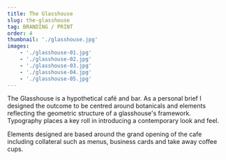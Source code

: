 ```yaml
---
title: The Glasshouse
slug: the-glasshouse
tag: BRANDING / PRINT
order: 4
thumbnail: './glasshouse.jpg'
images:
    - './glasshouse-01.jpg'
    - './glasshouse-02.jpg'
    - './glasshouse-03.jpg'
    - './glasshouse-04.jpg'
    - './glasshouse-05.jpg'
---
```


The Glasshouse is a hypothetical café and bar. As a personal brief I designed the outcome to be centred around botanicals and elements reflecting the geometric structure of a glasshouse's framework. Typography places a key roll in introducing a contemporary look and feel.

Elements designed are based around the grand opening of the cafe including collateral such as menus, business cards and take away coffee cups.
